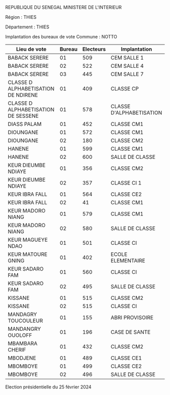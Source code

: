REPUBLIQUE DU SENEGAL MINISTERE DE L'INTERIEUR

Région : THIES

Département : THIES

Implantation des bureaux de vote Commune : NOTTO

| Lieu de vote | Bureau | Electeurs | Implantation |
| - | - | - | - |
| BABACK SERERE | 01 | 509 | CEM SALLE 1 |
| BABACK SERERE | 02 | 522 | CEM SALLE 4 |
| BABACK SERERE | 03 | 445 | CEM SALLE 7 |
| CLASSE D ALPHABETISATION DE NDIRENE | 01 | 409 | CLASSE CP |
| CLASSE D ALPHABETISATION DE SESSENE | 01 | 578 | CLASSE D'ALPHABETISATION |
| DIASS PALAM | 01 | 452 | CLASSE CM1 |
| DIOUNGANE | 01 | 572 | CLASSE CM1 |
| DIOUNGANE | 02 | 180 | CLASSE CM2 |
| HANENE | 01 | 599 | CLASSE CM1 |
| HANENE | 02 | 600 | SALLE DE CLASSE |
| KEUR DIEUMBE NDIAYE | 01 | 356 | CLASSE CM2 |
| KEUR DIEUMBE NDIAYE | 02 | 357 | CLASSE CI 1 |
| KEUR IBRA FALL | 01 | 564 | CLASSE CE2 |
| KEUR IBRA FALL | 02 | 41 | CLASSE CM1 |
| KEUR MADORO NIANG | 01 | 579 | CLASSE CM1 |
| KEUR MADORO NIANG | 02 | 580 | SALLE DE CLASSE |
| KEUR MAGUEYE NDAO | 01 | 501 | CLASSE CI |
| KEUR MATOURE GNING | 01 | 402 | ECOLE ELEMENTAIRE |
| KEUR SADARO FAM | 01 | 560 | CLASSE CI |
| KEUR SADARO FAM | 02 | 495 | SALLE DE CLASSE |
| KISSANE | 01 | 515 | CLASSE CM2 |
| KISSANE | 02 | 515 | CLASSE CI |
| MANDAGRY TOUCOULEUR | 01 | 155 | ABRI PROVISOIRE |
| MANDANGRY OUOLOFF | 01 | 196 | CASE DE SANTE |
| MBAMBARA CHERIF | 01 | 432 | CLASSE CM2 |
| MBODJENE | 01 | 489 | CLASSE CE1 |
| MBOMBOYE | 01 | 499 | CLASSE CE2 |
| MBOMBOYE | 02 | 496 | SALLE DE CLASSE |

<!-- PageNumber="13/34" -->

Election présidentielle du 25 février 2024
